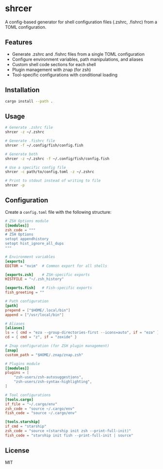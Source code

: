 # shrcer

A config-based generator for shell configuration files (.zshrc, .fishrc) from a TOML configuration.

## Features

- Generate .zshrc and .fishrc files from a single TOML configuration
- Configure environment variables, path manipulations, and aliases
- Custom shell code sections for each shell
- Plugin management with znap (for zsh)
- Tool-specific configurations with conditional loading

## Installation

```bash
cargo install --path .
```

## Usage

```bash
# Generate .zshrc file
shrcer -z ~/.zshrc

# Generate .fishrc file
shrcer -f ~/.config/fish/config.fish

# Generate both
shrcer -z ~/.zshrc -f ~/.config/fish/config.fish

# Use a specific config file
shrcer -c path/to/config.toml -z ~/.zshrc

# Print to stdout instead of writing to file
shrcer -p
```

## Configuration

Create a `config.toml` file with the following structure:

```toml
# ZSH Options module
[[modules]]
zsh_code = """
# ZSH Options
setopt appendhistory
setopt hist_ignore_all_dups
"""

# Environment variables
[exports]
EDITOR = "nvim"  # Common export for all shells

[exports.zsh]    # ZSH-specific exports
HISTFILE = "~/.zsh_history"

[exports.fish]   # Fish-specific exports
fish_greeting = ""

# Path configuration
[path]
prepend = ["$HOME/.local/bin"]
append = ["/usr/local/bin"]

# Aliases
[aliases]
ls = { cmd = "eza --group-directories-first --icons=auto", if = "eza" }
cd = { cmd = "z", if = "zoxide" }

# Znap configuration (for ZSH plugin management)
[znap]
custom_path = "$HOME/.znap/znap.zsh"

# Plugins module
[[modules]]
plugins = [
    "zsh-users/zsh-autosuggestions",
    "zsh-users/zsh-syntax-highlighting",
]

# Tool configurations
[tools.cargo]
if_file = "~/.cargo/env"
zsh_code = "source ~/.cargo/env"
fish_code = "source ~/.cargo/env"

[tools.starship]
if_cmd = "starship"
zsh_code = "source <(starship init zsh --print-full-init)"
fish_code = "starship init fish --print-full-init | source"
```

## License

MIT

